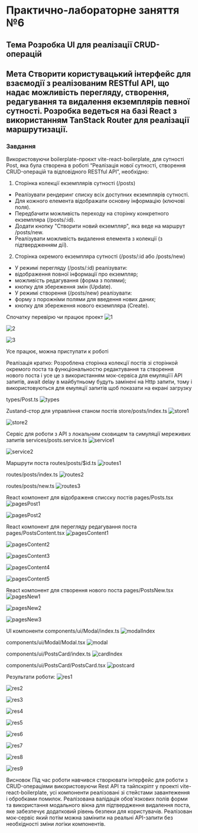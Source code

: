 # Практично-лабораторне заняття №6
## Тема Розробка UI для реалізації CRUD-операцій
## Мета Створити користувацький інтерфейс для взаємодії з реалізованим RESTful API, що надає можливість перегляду, створення, редагування та видалення екземплярів певної сутності. Розробка ведеться на базі React з використанням TanStack Router для реалізації маршрутизації.

### Завдання
Використовуючи boilerplate-проєкт vite-react-boilerplate, для сутності Post, яка була створена в роботі “Реалізація нової сутності, створення CRUD-операцій та відповідного RESTful API”, необхідно:

1.	Сторінка колекції екземплярів сутності (/posts)
-	Реалізувати рендеринг списку всіх доступних екземплярів сутності.
-	Для кожного елемента відображати основну інформацію (ключові поля).
-	Передбачити можливість переходу на сторінку конкретного екземпляра (/posts/:id).
-	Додати кнопку "Створити новий екземпляр", яка веде на маршрут /posts/new.
-	Реалізувати можливість видалення елемента з колекції (з підтвердженням дії).

2.	Сторінка окремого екземпляра сутності (/posts/:id або /posts/new)
-	У режимі перегляду (/posts/:id) реалізувати:
-	відображення повної інформації про екземпляр;
-	можливість редагування (форма з полями);
-	кнопку для збереження змін (Update).
-	У режимі створення (/posts/new) реалізувати:
-	форму з порожніми полями для введення нових даних;
-	кнопку для збереження нового екземпляра (Create).


Спочатку перевірю чи працює проект
![1](./screenshots/1.png)

![2](./screenshots/2.png)

![3](./screenshots/3.png)

Усе працює, можна приступати к роботі

Реалізація кратко:
Розроблена сторінка колекції постів зі сторінкой окремого поста та функціональностю редактування та створення нового поста і усе це з використанням мок-сервіса для емуляціїї API запитів, await delay в майбутньому будуть замінені на Http запити, тому і використовуються для емуляції запитів щоб показати на екрані загрузку

types/Post.ts
![types](./screenshots/types.png)

Zustand-стор для управління станом постів
store/posts/index.ts
![store1](./screenshots/store1.png)

![store2](./screenshots/store2.png)

Сервіс для роботи з API з локальним сховищем та симуляції мереживих запитів
services/posts.service.ts
![service1](./screenshots/service1.png)

![service2](./screenshots/service2.png)

Маршрути поста
routes/posts/$id.ts
![routes1](./screenshots/routes1.png)

routes/posts/index.ts
![routes2](./screenshots/routes2.png)

routes/posts/new.ts
![routes3](./screenshots/routes3.png)

React компонент для відображеня списску постів
pages/Posts.tsx
![pagesPost1](./screenshots/pagesPost1.png)

![pagesPost2](./screenshots/pagesPost2.png)

React компонент для перегляду редагування поста
pages/PostsContent.tsx
![pagesContent1](./screenshots/pagesContent1.png)

![pagesContent2](./screenshots/pagesContent2.png)

![pagesContent3](./screenshots/pagesContent3.png)

![pagesContent4](./screenshots/pagesContent4.png)

![pagesContent5](./screenshots/pagesContent5.png)

React компонент для створення нового поста
pages/PostsNew.tsx
![pagesNew1](./screenshots/pagesNew1.png)

![pagesNew2](./screenshots/pagesNew2.png)

![pagesNew3](./screenshots/pagesNew3.png)

UI компоненти 
components/ui/Modal/index.ts
![modalIndex](./screenshots/ModalIndex.png)

components/ui/Modal/Modal.tsx
![modal](./screenshots/modal.png)

components/ui/PostsCard/index.ts
![cardIndex](./screenshots/cardIndex.png)

components/ui/PostsCard/PostsCard.tsx
![postcard](./screenshots/postcard.png)

Результати роботи:
![res1](./screenshots/res1.png)

![res2](./screenshots/res2.png)

![res3](./screenshots/res3.png)

![res4](./screenshots/res4.png)

![res5](./screenshots/res5.png)

![res6](./screenshots/res6.png)

![res7](./screenshots/res7.png)

![res8](./screenshots/res8.png)

![res9](./screenshots/res9.png)

Висновок
Під час роботи навчився створювати інтерфейс для роботи з CRUD-операціями використовуючи Rest API та тайпскріпт у проекті vite-react-boilerplate, усі компоненти реалізовані зі стейстами завантеження і обробками помилок. Реалізована валідація обов'язкових полів форми та використання модального вікна для підтвердження видалення поста, яке забезпечує додатковий рівень безпеки для користувачів. Реалізован мок-сервіс який потім можна замінити на реальні API-запити без необхідності зміни логіки компонентів.
